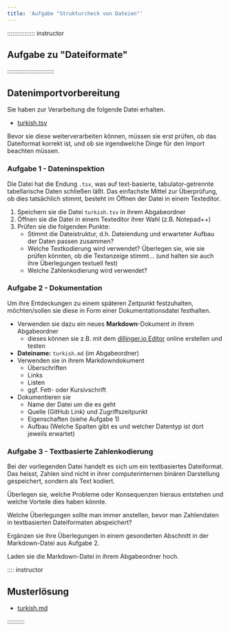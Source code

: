 ```yaml
---
title: 'Aufgabe "Strukturcheck von Dateien"'
---
```


:::::::::::::::: instructor
## Aufgabe zu "Dateiformate"
:::::::::::::::::::::::::::


## Datenimportvorbereitung

Sie haben zur Verarbeitung die folgende Datei erhalten.

- [turkish.tsv](data/turkish.tsv)

Bevor sie diese weiterverarbeiten können, müssen sie erst prüfen, ob das Dateiformat korrekt ist, und ob sie irgendwelche Dinge für den Import beachten müssen.

### Aufgabe 1 - Dateninspektion

Die Datei hat die Endung `.tsv`, was auf text-basierte, tabulator-getrennte tabellarische Daten schließen läßt.
Das einfachste Mittel zur Überprüfung, ob dies tatsächlich stimmt, besteht im Öffnen der Datei in einem Texteditor.

1. Speichern sie die Datei `turkish.tsv` in ihrem Abgabeordner
2. Öffnen sie die Datei in einem Texteditor ihrer Wahl (z.B. Notepad++)
3. Prüfen sie die folgenden Punkte:
   - Stimmt die Dateistruktur, d.h. Dateiendung und erwarteter Aufbau der Daten passen zusammen?
   - Welche Textkodierung wird verwendet? Überlegen sie, wie sie prüfen könnten, ob die Textanzeige stimmt... (und halten sie auch ihre Überlegungen textuell fest)
   - Welche Zahlenkodierung wird verwendet?
   
### Aufgabe 2 - Dokumentation

Um ihre Entdeckungen zu einem späteren Zeitpunkt festzuhalten, möchten/sollen sie diese in Form einer Dokumentationsdatei festhalten.

- Verwenden sie dazu ein neues **Markdown**-Dokument in ihrem Abgabeordner
  - dieses können sie z.B. mit dem [dillinger.io Editor](https://dillinger.io/) online erstellen und testen
- **Dateiname:** `turkish.md` (im Abgabeordner)
- Verwenden sie in ihrem Markdowndokument
  - Überschriften
  - Links
  - Listen
  - ggf. Fett- oder Kursivschrift
- Dokumentieren sie
  - Name der Datei um die es geht
  - Quelle (GitHub Link) und Zugriffszeitpunkt
  - Eigenschaften (siehe Aufgabe 1)
  - Aufbau (Welche Spalten gibt es und welcher Datentyp ist dort jeweils erwartet)

### Aufgabe 3 - Textbasierte Zahlenkodierung

Bei der vorliegenden Datei handelt es sich um ein textbasiertes Dateiformat.
Das heisst, Zahlen sind nicht in ihrer computerinternen binären Darstellung gespeichert, sondern als Text kodiert.

Überlegen sie, welche Probleme oder Konsequenzen hieraus entstehen und welche Vorteile dies haben könnte.

Welche Überlegungen sollte man immer anstellen, bevor man Zahlendaten in textbasierten Dateiformaten abspeichert?

Ergänzen sie ihre Überlegungen in einem gesonderten Abschnitt in der Markdown-Datei aus Aufgabe 2.

Laden sie die Markdown-Datei in ihrem Abgabeordner hoch.



:::: instructor

## Musterlösung

- [turkish.md](data/turkish.md.txt)

::::::::::



